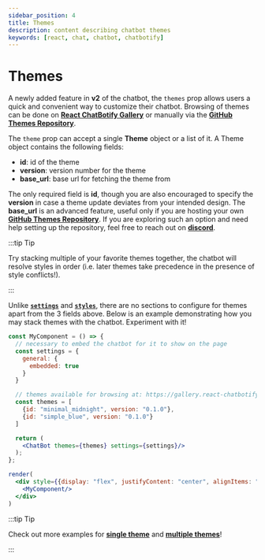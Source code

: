 ```yaml
---
sidebar_position: 4
title: Themes
description: content describing chatbot themes
keywords: [react, chat, chatbot, chatbotify]
---
```


# Themes

A newly added feature in **v2** of the chatbot, the `themes` prop allows users a quick and convenient way to customize their chatbot. Browsing of themes can be done on [**React ChatBotify Gallery**](https://gallery.react-chatbotify.com) or manually via the [**GitHub Themes Repository**](https://github.com/tjtanjin/react-chatbotify-themes/tree/main/themes).

The `theme` prop can accept a single **Theme** object or a list of it. A Theme object contains the following fields:
- **id**: id of the theme
- **version**: version number for the theme
- **base_url**: base url for fetching the theme from

The only required field is **id**, though you are also encouraged to specify the **version** in case a theme update deviates from your intended design. The **base_url** is an advanced feature, useful only if you are hosting your own [**GitHub Themes Repository**](https://github.com/tjtanjin/react-chatbotify-themes/tree/main/themes). If you are exploring such an option and need help setting up the repository, feel free to reach out on [**discord**](https://discord.gg/6R4DK4G5Zh).

:::tip Tip

Try stacking multiple of your favorite themes together, the chatbot will resolve styles in order (i.e. later themes take precedence in the presence of style conflicts!).

:::

Unlike [**`settings`**](/docs/api/settings) and [**`styles`**](/docs/api/styles), there are no sections to configure for themes apart from the 3 fields above. Below is an example demonstrating how you may stack themes with the chatbot. Experiment with it!

```jsx live noInline title=MyComponent.js
const MyComponent = () => {
  // necessary to embed the chatbot for it to show on the page
  const settings = {
    general: {
      embedded: true
    }
  }

  // themes available for browsing at: https://gallery.react-chatbotify.com
  const themes = [
    {id: "minimal_midnight", version: "0.1.0"},
    {id: "simple_blue", version: "0.1.0"}
  ]

  return (
    <ChatBot themes={themes} settings={settings}/>
  );
};

render(
  <div style={{display: "flex", justifyContent: "center", alignItems: "center"}}>
    <MyComponent/>
  </div>
)
```

:::tip Tip

Check out more examples for [**single theme**](/docs/examples/single_theme) and [**multiple themes**](/docs/examples/multiple_themes)!

:::